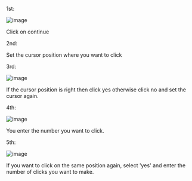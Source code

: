 1st:


![image](https://github.com/ApurbaCodes/auto_clicker/assets/166163495/607aa184-b2e0-4081-8483-13ac62f7e3be)

Click on continue

2nd:

Set the cursor position where you want to click


3rd:


![image](https://github.com/ApurbaCodes/auto_clicker/assets/166163495/33be3109-6db2-4023-8975-ecb7db75b4ca)

If the cursor position is right then click yes otherwise click no and set the cursor again.


4th:


![image](https://github.com/ApurbaCodes/auto_clicker/assets/166163495/b1af94ef-7790-47aa-809b-54674b7bd935)

You enter the number you want to click.


5th:


![image](https://github.com/ApurbaCodes/auto_clicker/assets/166163495/31fe578a-ae9b-41d4-8a07-8ec4b6270bc4)

If you want to click on the same position again, select 'yes' and enter the number of clicks you want to make.
